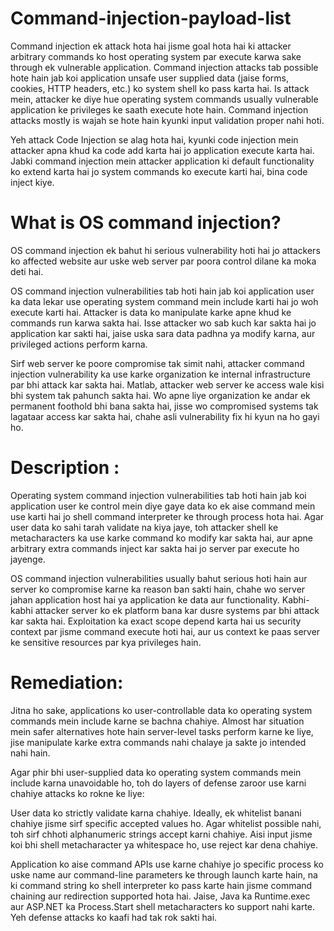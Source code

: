 # Command-injection-payload-list
Command injection ek attack hota hai jisme goal hota hai ki attacker arbitrary commands ko host operating system par execute karwa sake through ek vulnerable application. Command injection attacks tab possible hote hain jab koi application unsafe user supplied data (jaise forms, cookies, HTTP headers, etc.) ko system shell ko pass karta hai. Is attack mein, attacker ke diye hue operating system commands usually vulnerable application ke privileges ke saath execute hote hain. Command injection attacks mostly is wajah se hote hain kyunki input validation proper nahi hoti.

Yeh attack Code Injection se alag hota hai, kyunki code injection mein attacker apna khud ka code add karta hai jo application execute karta hai. Jabki command injection mein attacker application ki default functionality ko extend karta hai jo system commands ko execute karti hai, bina code inject kiye.

# What is OS command injection?
OS command injection ek bahut hi serious vulnerability hoti hai jo attackers ko affected website aur uske web server par poora control dilane ka moka deti hai.

OS command injection vulnerabilities tab hoti hain jab koi application user ka data lekar use operating system command mein include karti hai jo woh execute karti hai. Attacker is data ko manipulate karke apne khud ke commands run karwa sakta hai. Isse attacker wo sab kuch kar sakta hai jo application kar sakti hai, jaise uska sara data padhna ya modify karna, aur privileged actions perform karna.

Sirf web server ke poore compromise tak simit nahi, attacker command injection vulnerability ka use karke organization ke internal infrastructure par bhi attack kar sakta hai. Matlab, attacker web server ke access wale kisi bhi system tak pahunch sakta hai. Wo apne liye organization ke andar ek permanent foothold bhi bana sakta hai, jisse wo compromised systems tak lagataar access kar sakta hai, chahe asli vulnerability fix hi kyun na ho gayi ho.

# Description :
Operating system command injection vulnerabilities tab hoti hain jab koi application user ke control mein diye gaye data ko ek aise command mein use karti hai jo shell command interpreter ke through process hota hai. Agar user data ko sahi tarah validate na kiya jaye, toh attacker shell ke metacharacters ka use karke command ko modify kar sakta hai, aur apne arbitrary extra commands inject kar sakta hai jo server par execute ho jayenge.

OS command injection vulnerabilities usually bahut serious hoti hain aur server ko compromise karne ka reason ban sakti hain, chahe wo server jahan application host hai ya application ke data aur functionality. Kabhi-kabhi attacker server ko ek platform bana kar dusre systems par bhi attack kar sakta hai. Exploitation ka exact scope depend karta hai us security context par jisme command execute hoti hai, aur us context ke paas server ke sensitive resources par kya privileges hain.

# Remediation:
Jitna ho sake, applications ko user-controllable data ko operating system commands mein include karne se bachna chahiye. Almost har situation mein safer alternatives hote hain server-level tasks perform karne ke liye, jise manipulate karke extra commands nahi chalaye ja sakte jo intended nahi hain.

Agar phir bhi user-supplied data ko operating system commands mein include karna unavoidable ho, toh do layers of defense zaroor use karni chahiye attacks ko rokne ke liye:

User data ko strictly validate karna chahiye. Ideally, ek whitelist banani chahiye jisme sirf specific accepted values ho. Agar whitelist possible nahi, toh sirf chhoti alphanumeric strings accept karni chahiye. Aisi input jisme koi bhi shell metacharacter ya whitespace ho, use reject kar dena chahiye.

Application ko aise command APIs use karne chahiye jo specific process ko uske name aur command-line parameters ke through launch karte hain, na ki command string ko shell interpreter ko pass karte hain jisme command chaining aur redirection supported hota hai. Jaise, Java ka Runtime.exec aur ASP.NET ka Process.Start shell metacharacters ko support nahi karte. Yeh defense attacks ko kaafi had tak rok sakti hai.
